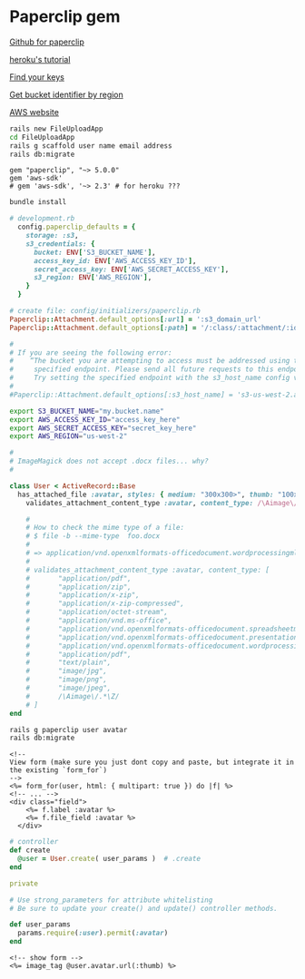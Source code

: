 # Paperclip gem

[Github for paperclip](https://github.com/thoughtbot/paperclip)

[heroku's tutorial](https://devcenter.heroku.com/articles/paperclip-s3)

[Find your keys](https://www.cloudberrylab.com/blog/how-to-find-your-aws-access-key-id-and-secret-access-key-and-register-with-cloudberry-s3-explorer/)

[Get bucket identifier by region](http://docs.aws.amazon.com/general/latest/gr/rande.html)

[AWS website](https://aws.amazon.com/)


```bash
rails new FileUploadApp
cd FileUploadApp
rails g scaffold user name email address
rails db:migrate
```

```
gem "paperclip", "~> 5.0.0"
gem 'aws-sdk'
# gem 'aws-sdk', '~> 2.3' # for heroku ???
```

```bash
bundle install
```


```ruby
# development.rb
  config.paperclip_defaults = {
    storage: :s3,
    s3_credentials: {
      bucket: ENV['S3_BUCKET_NAME'],
      access_key_id: ENV['AWS_ACCESS_KEY_ID'],
      secret_access_key: ENV['AWS_SECRET_ACCESS_KEY'],
      s3_region: ENV['AWS_REGION'],
    }
  }
```




```ruby
# create file: config/initializers/paperclip.rb
Paperclip::Attachment.default_options[:url] = ':s3_domain_url'
Paperclip::Attachment.default_options[:path] = '/:class/:attachment/:id_partition/:style/:filename'

#
# If you are seeing the following error:
#    “The bucket you are attempting to access must be addressed using the
#     specified endpoint. Please send all future requests to this endpoint.”
#     Try setting the specified endpoint with the s3_host_name config var.
#
#Paperclip::Attachment.default_options[:s3_host_name] = 's3-us-west-2.amazonaws.com'
```


```bash
export S3_BUCKET_NAME="my.bucket.name"
export AWS_ACCESS_KEY_ID="access_key_here"
export AWS_SECRET_ACCESS_KEY="secret_key_here"
export AWS_REGION="us-west-2"
```

```ruby
#
# ImageMagick does not accept .docx files... why?
#

class User < ActiveRecord::Base
  has_attached_file :avatar, styles: { medium: "300x300>", thumb: "100x100>" }, default_url: "/images/:style/missing.png"
    validates_attachment_content_type :avatar, content_type: /\Aimage\/.*\z/

    #
    # How to check the mime type of a file:
    # $ file -b --mime-type  foo.docx
    #
    # => application/vnd.openxmlformats-officedocument.wordprocessingml.document
    #
    # validates_attachment_content_type :avatar, content_type: [
    #       "application/pdf",
    #       "application/zip",
    #       "application/x-zip",
    #       "application/x-zip-compressed",
    #       "application/octet-stream",
    #       "application/vnd.ms-office",
    #       "application/vnd.openxmlformats-officedocument.spreadsheetml.sheet",
    #       "application/vnd.openxmlformats-officedocument.presentationml.presentation",
    #       "application/vnd.openxmlformats-officedocument.wordprocessingml.document",
    #       "application/pdf",
    #       "text/plain",
    #       "image/jpg",
    #       "image/png",
    #       "image/jpeg",
    #       /\Aimage\/.*\Z/
    # ]
end
```


```bash
rails g paperclip user avatar
rails db:migrate
```


```erb
<!--
View form (make sure you just dont copy and paste, but integrate it in the existing `form_for`)
-->
<%= form_for(user, html: { multipart: true }) do |f| %>
<!-- ... -->
<div class="field">
    <%= f.label :avatar %>
    <%= f.file_field :avatar %>
  </div>
```


```ruby
# controller
def create
  @user = User.create( user_params )  # .create
end

private

# Use strong_parameters for attribute whitelisting
# Be sure to update your create() and update() controller methods.

def user_params
  params.require(:user).permit(:avatar)
end
```


```erb
<!-- show form -->
<%= image_tag @user.avatar.url(:thumb) %>
```
